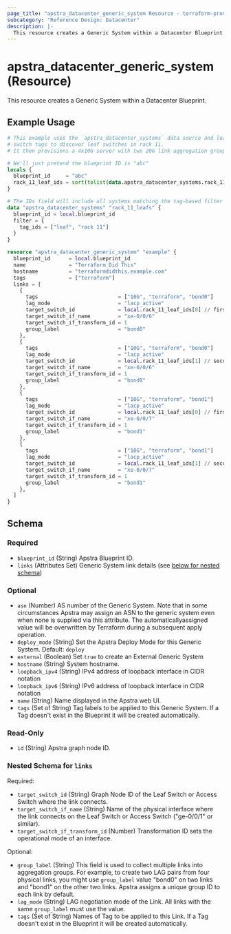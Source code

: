 ```yaml
---
page_title: "apstra_datacenter_generic_system Resource - terraform-provider-apstra"
subcategory: "Reference Design: Datacenter"
description: |-
  This resource creates a Generic System within a Datacenter Blueprint.
---
```


# apstra_datacenter_generic_system (Resource)

This resource creates a Generic System within a Datacenter Blueprint.


## Example Usage

```terraform
# This example uses the `apstra_datacenter_systems` data source and leaf
# switch tags to discover leaf switches in rack 11.
# It then provisions a 4x10G server with two 20G link aggregation groups

# We'll just pretend the blueprint ID is "abc"
locals {
  blueprint_id     = "abc"
  rack_11_leaf_ids = sort(tolist(data.apstra_datacenter_systems.rack_11_leafs.ids))
}

# The IDs field will include all systems matching the tag-based filter
data "apstra_datacenter_systems" "rack_11_leafs" {
  blueprint_id = local.blueprint_id
  filter = {
    tag_ids = ["leaf", "rack 11"]
  }
}

resource "apstra_datacenter_generic_system" "example" {
  blueprint_id      = local.blueprint_id
  name              = "Terraform Did This"
  hostname          = "terraformdidthis.example.com"
  tags              = ["terraform"]
  links = [
    {
      tags                          = ["10G", "terraform", "bond0"]
      lag_mode                      = "lacp_active"
      target_switch_id              = local.rack_11_leaf_ids[0] // first switch
      target_switch_if_name         = "xe-0/0/6"
      target_switch_if_transform_id = 1
      group_label                   = "bond0"
    },
    {
      tags                          = ["10G", "terraform", "bond0"]
      lag_mode                      = "lacp_active"
      target_switch_id              = local.rack_11_leaf_ids[1] // second switch
      target_switch_if_name         = "xe-0/0/6"
      target_switch_if_transform_id = 1
      group_label                   = "bond0"
    },
    {
      tags                          = ["10G", "terraform", "bond1"]
      lag_mode                      = "lacp_active"
      target_switch_id              = local.rack_11_leaf_ids[0] // first switch
      target_switch_if_name         = "xe-0/0/7"
      target_switch_if_transform_id = 1
      group_label                   = "bond1"
    },
    {
      tags                          = ["10G", "terraform", "bond1"]
      lag_mode                      = "lacp_active"
      target_switch_id              = local.rack_11_leaf_ids[1] // second switch
      target_switch_if_name         = "xe-0/0/7"
      target_switch_if_transform_id = 1
      group_label                   = "bond1"
    },
  ]
}
```

<!-- schema generated by tfplugindocs -->
## Schema

### Required

- `blueprint_id` (String) Apstra Blueprint ID.
- `links` (Attributes Set) Generic System link details (see [below for nested schema](#nestedatt--links))

### Optional

- `asn` (Number) AS number of the Generic System. Note that in some circumstances Apstra may assign an ASN to the generic system even when none is supplied via this attribute. The automaticallyassigned value will be overwritten by Terraform during a subsequent apply operation.
- `deploy_mode` (String) Set the Apstra Deploy Mode for this Generic System. Default: `deploy`
- `external` (Boolean) Set `true` to create an External Generic System
- `hostname` (String) System hostname.
- `loopback_ipv4` (String) IPv4 address of loopback interface in CIDR notation
- `loopback_ipv6` (String) IPv6 address of loopback interface in CIDR notation
- `name` (String) Name displayed in the Apstra web UI.
- `tags` (Set of String) Tag labels to be applied to this Generic System. If a Tag doesn't exist in the Blueprint it will be created automatically.

### Read-Only

- `id` (String) Apstra graph node ID.

<a id="nestedatt--links"></a>
### Nested Schema for `links`

Required:

- `target_switch_id` (String) Graph Node ID of the Leaf Switch or Access Switch where the link connects.
- `target_switch_if_name` (String) Name of the physical interface where the link connects on the Leaf Switch or Access Switch ("ge-0/0/1" or similar).
- `target_switch_if_transform_id` (Number) Transformation ID sets the operational mode of an interface.

Optional:

- `group_label` (String) This field is used to collect multiple links into aggregation groups. For example, to create two LAG pairs from four physical links, you might use `group_label` value "bond0" on two links and "bond1" on the other two links. Apstra assigns a unique group ID to each link by default.
- `lag_mode` (String) LAG negotiation mode of the Link. All links with the same `group_label` must use the value.
- `tags` (Set of String) Names of Tag to be applied to this Link. If a Tag doesn't exist in the Blueprint it will be created automatically.



